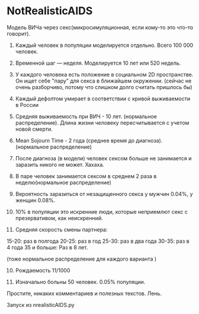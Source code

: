 # NotRealisticAIDS

Модель ВИЧа через секс(микросимуляционная, если кому-то это что-то говорит).

1. Каждый человек в популяции моделируется отдельно. Всего 100 000 человек.

2. Временной шаг — неделя. Моделируется 10 лет или 520 недель.

3. У каждого человека есть положение в социальном 2D пространстве. Он ищет себе "пару" для секса в ближайшем окружении. (сейчас не очень разборчиво, потому что слишком долго считать пришлось бы)

2. Каждый дефолтом умирает в соответствии с кривой выживаемости в России

3. Средняя выживаемость при ВИЧ - 10 лет. (нормальное распределение). Длина жизни человеку пересчитывается с учетом новой смерти.

4. Mean Sojourn Time - 2 года (среднее время до диагноза). (нормальное распределение)

5. После диагноза (в модели) человек сексом больше не занимается и заразить никого не может. Хахаха.

6. В паре человек занимается сексом в среднем 2 раза в неделю(нормальное распределение)

7. Вероятность заразиться от незащищенного секса у мужчин 0.04%, у женщин 0.08%.

8. 10% в популяции это искренние люди, которые неприемлют секс с презервативом, как неискренний.

9. Средняя скорость смены партнера:

15-20: раз в полгода
20-25: раз в год
25-30: раз в два года
30-35: раз в 4 года
35 и больше: Раз в 8 лет.

(тоже нормальное распределение для каждого варианта )

10. Рождаемость 11/1000

11. Изначально больны 50 человек. 0.05% популяции. 

Простите, никаких комментариев и полезных текстов. Лень.

Запуск из nrealisticAIDS.py

